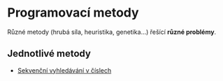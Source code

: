 # Programovací metody

Různé metody (hrubá síla, heuristika, genetika...) řešící **různé problémy**.

## Jednotlivé metody

- [Sekvenční vyhledávání v číslech](vyhledavani-cisla/sekvencni-vyhledavani/)
